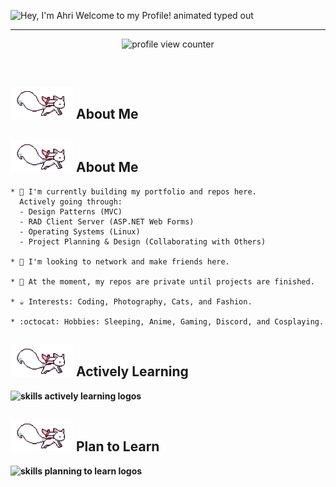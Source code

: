 <!--Description

Inspiration:
HyunCafe
-->
<img src="https://readme-typing-svg.demolab.com?font=Operator+Mono&size=37&duration=2800&pause=2000&color=FAFAFA&center=true&vCenter=true&width=940&height=50&lines=Hey%2C+I'm+Ahri+Welcome+to+my+Profile!" align="middle" alt="Hey, I'm Ahri Welcome to my Profile! animated typed out">
<hr/>
<p align="center">
    <img src="https://komarev.com/ghpvc/?username=Ahripyx&color=0079fa&style=flat-square&label=PROFILE+VIEWS" alt="profile view counter">
</p> <br>
<div>
    <h2><img src="assets/kyubey.gif" width="100"/> <strong>About Me</strong> </h2>
<div/>
<div>
    <h2><img src="assets/kyubey.gif" width="100"/> <strong>About Me</strong></h2>
    
    * 🌳 I'm currently building my portfolio and repos here.  
      Actively going through:  
      - Design Patterns (MVC)  
      - RAD Client Server (ASP.NET Web Forms)  
      - Operating Systems (Linux)  
      - Project Planning & Design (Collaborating with Others)  

    * 🐾 I'm looking to network and make friends here.  

    * 🌊 At the moment, my repos are private until projects are finished.  

    * ☕ Interests: Coding, Photography, Cats, and Fashion.  

    * :octocat: Hobbies: Sleeping, Anime, Gaming, Discord, and Cosplaying.  
</div>
<div>
    <h2><img src="assets/kyubey.gif" width="100"/> <strong>Actively Learning <strong/></h2>
    <img src="https://skillicons.dev/icons?i=git,linux,html,css,js,python,mysql,c#" alt="skills actively learning logos"> <br> 
    <h2><img src="assets/kyubey.gif" width="100"/> <strong>Plan to Learn <strong/></h2>
    <img src="https://skillicons.dev/icons?i=lua,cpp" alt="skills planning to learn logos">
</div>
